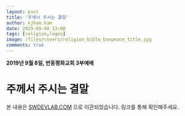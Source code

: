 ```yaml
---
layout: post
title: '주께서 주시는 결말'
author: kjham.ham
date: 2019-09-08 13:00
tags: [religion,logos]
image: /files/covers/religion_bible_bunpeace_title.jpg
comments: true
---
```


**2019년 9월 8일, 번동평화교회 3부예배**

# 주께서 주시는 결말

본 내용은 [SWDEVLAB.COM](https://swdevlab.com/68) 으로 이관되었습니다.
링크를 통해 확인해주세요.